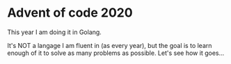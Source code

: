 # Advent of code 2020

This year I am doing it in Golang.

It's NOT a langage I am fluent in (as every year), but the goal is to learn enough of it to solve as many problems as possible. Let's see how it goes...